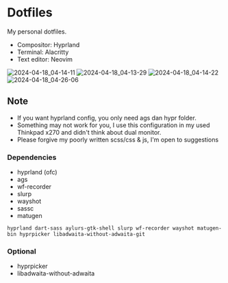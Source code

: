# Dotfiles
My personal dotfiles. 
- Compositor: Hyprland
- Terminal: Alacritty
- Text editor: Neovim

![2024-04-18_04-14-11](https://github.com/ezerinz/dotfiles/assets/100193740/0d1795f7-9afa-4c34-828f-8a1b2da1de53)
![2024-04-18_04-13-29](https://github.com/ezerinz/dotfiles/assets/100193740/ee3346b1-efc9-457b-9f9c-b0c56312192c)
![2024-04-18_04-14-22](https://github.com/ezerinz/dotfiles/assets/100193740/eabd0415-fd0b-4b6a-9470-1c81826d37d8)
![2024-04-18_04-26-06](https://github.com/ezerinz/dotfiles/assets/100193740/06f2c22a-bd02-405c-9482-b53cc6198ba1)

## Note
- If you want hyprland config, you only need ags dan hypr folder.
- Something may not work for you, I use this configuration in my used Thinkpad x270 and didn't think about dual monitor.
- Please forgive my poorly written scss/css & js, I'm open to suggestions 

### Dependencies
- hyprland (ofc)
- ags
- wf-recorder
- slurp
- wayshot
- sassc
- matugen
```
hyprland dart-sass aylurs-gtk-shell slurp wf-recorder wayshot matugen-bin hyprpicker libadwaita-without-adwaita-git
```

### Optional
- hyprpicker
- libadwaita-without-adwaita
